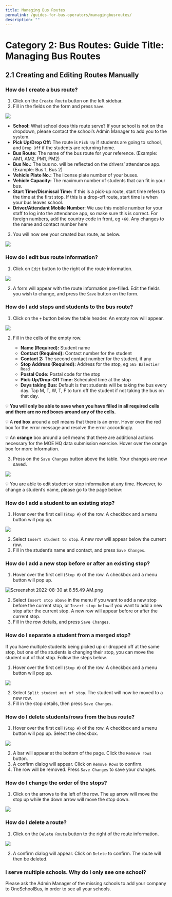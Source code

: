```yaml
---
title: Managing Bus Routes
permalink: /guides-for-bus-operators/managingbusroutes/
description: ""
---
```

# Category 2: Bus Routes: Guide Title: Managing Bus Routes

## 2.1 Creating and Editing Routes Manually

### How do I create a bus route?

1. Click on the `Create Route` button on the left sidebar. 
2. Fill in the fields on the form and press `Save`.

 ![](/images/Operator/osb%20ops%2004%20create%20route.png)

   - **School:** What school does this route serve? If your school is not on the dropdown, please contact the school’s Admin Manager to add you to the system. 
   - **Pick Up/Drop Off:** The route is `Pick Up` if students are going to school, and `Drop Off` if the students are returning home.
   - **Bus Route:** The name of the bus route for your reference. (Example: AM1, AM2, PM1, PM2)
   - **Bus No.:** The bus no. will be reflected on the drivers’ attendance app. (Example: Bus 1, Bus 2)
   - **Vehicle Plate No.:** The license plate number of your buses. 
   - **Vehicle Capacity:** The maximum number of students that can fit in your bus.
   - **Start Time/Dismissal Time:** If this is a pick-up route, start time refers to the time at the first stop. If this is a drop-off route, start time is when your bus leaves school.
   - **Driver/Attendant Mobile Number**: We use this mobile number for your staff to log into the attendance app, so make sure this is correct. For foreign numbers, add the country code in front, eg `+60`. Any changes to the name and contact number here 
    
3. You will now see your created bus route, as below.

![](/images/Operator/osb%20ops%2005%20bus%20route.png)

### How do I edit bus route information?

1. Click on `Edit` button to the right of the route information.

![](/images/Operator/osb%20ops%2006%20bus%20route%20edit.png)

2. A form will appear with the route information pre-filled. Edit the fields you wish to change, and press the `Save` button on the form.

### How do I add stops and students to the bus route?

1. Click on the `+` button below the table header. An empty row will appear.

![](/images/Operator/osb%20ops%2007%20bus%20route%20add%20student.png)

2. Fill in the cells of the empty row. 

   - **Name (Required):** Student name
   - **Contact (Required):** Contact number for the student
   - **Contact 2:** The second contact number for the student, if any
   - **Stop Address (Required):** Address for the stop, eg `565 Balestier Road`
   - **Postal Code:** Postal code for the stop
   - **Pick-Up/Drop-Off Time:** Scheduled time at the stop
   - **Days taking Bus:** Default is that students will be taking the bus every day. Tap M, T, W, T, F to turn off the student if not taking the bus on that day.

💡 **You will only be able to save when you have filled in all required cells and there are no red boxes around any of the cells.**
   
💡 A **red box** around a cell means that there is an error. Hover over the red box for the error message and resolve the error accordingly.
   
💡 An **orange** box around a cell means that there are additional actions necessary for the MOE HQ data submission exercise. Hover over the orange box for more information.

3. Press on the `Save Changes` button above the table. Your changes are now saved.

![](/images/Operator/osb%20ops%2008%20bus%20route%20add%20student.png)

💡 You are able to edit student or stop information at any time. However, to change a student’s name, please go to the page below:


### How do I add a student to an existing stop?

1. Hover over the first cell (`Stop #`) of the row. A checkbox and a menu button will pop up.

![](/images/Operator/osb%20ops%2010%20bus%20route%20add%20stop.png)

2. Select `Insert student to stop`. A new row will appear below the current row. 
3. Fill in the student’s name and contact, and press `Save Changes`.

### How do I add a new stop before or after an existing stop?

1. Hover over the first cell (`Stop #`) of the row. A checkbox and a menu button will pop up.

![Screenshot 2022-08-30 at 8.55.49 AM.png](https://s3-us-west-2.amazonaws.com/secure.notion-static.com/cb2a8a9e-011b-4a80-ab0c-0cf9d5aaa894/Screenshot_2022-08-30_at_8.55.49_AM.png)

2. Select `Insert stop above` in the menu if you want to add a new stop before the current stop, or `Insert stop below` if you want to add a new stop after the current stop. A new row will appear before or after the current stop. 
3. Fill in the row details, and press `Save Changes`.

### How do I separate a student from a merged stop?

If you have multiple students being picked up or dropped off at the same stop, but one of the students is changing their stop, you can move the student out of that stop. Follow the steps below.

1. Hover over the first cell (`Stop #`) of the row. A checkbox and a menu button will pop up.

![](/images/Operator/osb%20ops%2011%20bus%20route%20split%20row.png)

2. Select `Split student out of stop`. The student will now be moved to a new row. 
3. Fill in the stop details, then press `Save Changes`.

### How do I delete students/rows from the bus route?

1. Hover over the first cell (`Stop #`) of the row. A checkbox and a menu button will pop up. Select the checkbox.

![](/images/Operator/osb%20ops%2013%20bus%20route%20delete%20student.png)

2. A bar will appear at the bottom of the page. Click the `Remove rows` button. 
3. A confirm dialog will appear. Click on `Remove Rows` to confirm.
4. The row will be removed. Press `Save Changes` to save your changes.

### How do I change the order of the stops?

1. Click on the arrows to the left of the row. The up arrow will move the stop up while the down arrow will move the stop down. 

![](/images/Operator/osb%20ops%2012%20bus%20route%20reorder.png)

### How do I delete a route?

1. Click on the `Delete Route` button to the right of the route information.

![](/images/Operator/osb%20ops%2014%20bus%20route%20delete%20route.png)

2. A confirm dialog will appear. Click on `Delete` to confirm. The route will then be deleted.

### I serve multiple schools. Why do I only see one school?

Please ask the Admin Manager of the missing schools to add your company to OneSchoolBus, in order to see all your schools.
